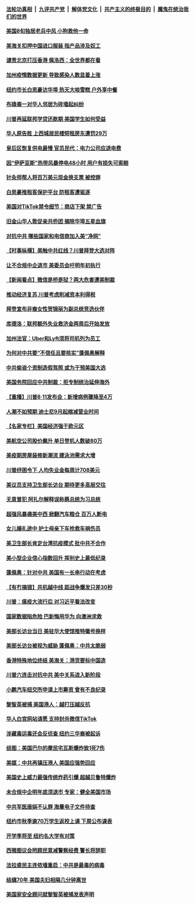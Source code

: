 ####  [法轮功真相](../../../../basic/blob/master/README.md?t=08121748) &nbsp;|&nbsp; [九评共产党](../../../../9ping.md/blob/master/README.md?t=08121748) &nbsp;|&nbsp; [解体党文化](../../../../jtdwh.md/blob/master/README.md?t=08121748)  &nbsp;|&nbsp; [共产主义的终极目的](../../../../gczydzjmd.md/blob/master/README.md?t=08121748) &nbsp;|&nbsp; [魔鬼在统治我们的世界](../../../../mgztzwmdsj.md/blob/master/README.md?t=08121748) 

#### [美国8旬独居老兵中风 小狗救他一命](../pages/nsc412/n12324443.md?t=08121748) 

#### [美海关扣押中国进口服装 指产品涉及奴工](../pages/nsc412/n12324628.md?t=08121748) 

#### [谴责北京打压香港 佩洛西：全世界都在看](../pages/nsc412/n12324662.md?t=08121748) 

#### [加州疫情数据更新 导致感染人数显着上涨](../pages/nsc412/n12324755.md?t=08121748) 

#### [纽约市长白思豪访华埠  热天大啖雪糕 户外享中餐](../pages/nsc412/n12324338.md?t=08121748) 

#### [布碌崙一对华人邻居为砖墙起纠纷](../pages/nsc412/n12324313.md?t=08121748) 

#### [川普再延联邦学贷还款期 美国学生如何受益](../pages/nsc412/n12324282.md?t=08121748) 

#### [华人原告胜 上西城居民楼短租房东遭罚29万](../pages/nsc412/n12324310.md?t=08121748) 

#### [皇后区恢复供电最慢  官员民代：电力公司应退电费](../pages/nsc412/n12324321.md?t=08121748) 

#### [因“伊萨亚斯”热带风暴停电48小时 用户有损失可索赔](../pages/nsc412/n12324329.md?t=08121748) 

#### [针灸师帮人将百万美元现金换支票 被控罪](../pages/nsc412/n12324195.md?t=08121748) 

#### [白思豪推租客保护平台 防租客遭驱逐](../pages/nsc412/n12324273.md?t=08121748) 

#### [美国对TikTok禁令细节：商店下架 禁广告](../pages/nsc412/n12324377.md?t=08121748) 

#### [旧金山华人敦促亲共侨团 摘除华埠五星血旗](../pages/nsc412/n12324129.md?t=08121748) 

#### [对抗中共 哪些国家和电信商加入美“净网”](../pages/nsc412/n12324184.md?t=08121748) 

#### [【时事纵横】美触中共红线？川普拜登大选对阵](../pages/nsc412/n12323595.md?t=08121748) 

#### [让不合规中企退市 美委员会吁明年初执行](../pages/nsc412/n12323654.md?t=08121748) 

#### [【新闻看点】微信是桥是狱？两大危害遭美制裁](../pages/nsc412/n12323698.md?t=08121748) 

#### [推动经济复苏 川普考虑削减资本利得税](../pages/nsc412/n12323885.md?t=08121748) 

#### [拜登宣布非裔女性贺锦丽为副总统竞选伙伴](../pages/nsc412/n12323665.md?t=08121748) 

#### [库德洛：联邦额外失业救济金两周后开始发放](../pages/nsc412/n12323678.md?t=08121748) 

#### [加州法官：Uber和Lyft须将司机列为员工](../pages/nsc412/n12323606.md?t=08121748) 

#### [为何对中共要“不信任且要核实”蓬佩奥解释](../pages/nsc412/n12323701.md?t=08121748) 

#### [中共偷盗个资制造假驾照 或为干预美国大选](../pages/nsc412/n12323707.md?t=08121748) 

#### [美国务院回应中共制裁：拒专制统治延伸海外](../pages/nsc412/n12323599.md?t=08121748) 

#### [【重播】川普8·11发布会：新增病例骤降至4万](../pages/nsc412/n12323370.md?t=08121748) 

#### [人潮不如预期 迪士尼9月起缩减营业时间](../pages/nsc412/n12323485.md?t=08121748) 

#### [【名家专栏】美国经济强于欧元区](../pages/nsc412/n12319926.md?t=08121748) 

#### [美航空公司股价飙升 单日登机人数破80万](../pages/nsc412/n12323494.md?t=08121748) 

#### [美疫期房屋装修新潮流 建泳池需求大增](../pages/nsc412/n12323193.md?t=08121748) 

#### [川普纾困令下 人均失业金每周计708美元](../pages/nsc412/n12323415.md?t=08121748) 

#### [美议员支持卫生部长访台 期待更多高层交往](../pages/nsc412/n12323347.md?t=08121748) 

#### [无意冒犯 阿扎尔解释误称蔡总统为习总统](../pages/nsc412/n12323191.md?t=08121748) 

#### [超强风暴袭美中西 掀翻汽车粮仓 百万人断电](../pages/nsc412/n12323192.md?t=08121748) 

#### [女儿婚礼途中 护士母亲下车抢救车祸伤员](../pages/nsc412/n12322706.md?t=08121748) 

#### [美卫生部长肯定台湾抗疫模式 批中共不合作](../pages/nsc412/n12323149.md?t=08121748) 

#### [美小型企业信心指数回升 挥别史上最低纪录](../pages/nsc412/n12322971.md?t=08121748) 

#### [蓬佩奥：针对中共 美国有一长串行动在考虑](../pages/nsc412/n12322967.md?t=08121748) 

#### [【有冇搞错】共机越中线 距战争爆发只差30秒](../pages/nsc412/n12322988.md?t=08121748) 

#### [川普：瘟疫大流行后 对习近平看法改变](../pages/nsc412/n12322972.md?t=08121748) 

#### [国家数据陷危险 巴新悔用华为 向澳洲求救](../pages/nsc412/n12322849.md?t=08121748) 

#### [美部长访台当日 美驻华大使馆推特徽号换样](../pages/nsc412/n12322293.md?t=08121748) 

#### [美部长访台被视为威胁 蓬佩奥：中共太脆弱](../pages/nsc412/n12322500.md?t=08121748) 

#### [香港特殊地位终结 美海关：港货要标中国造](../pages/nsc412/n12322310.md?t=08121748) 

#### [川普六连击对抗中共 美中关系进入新阶段](../pages/nsc412/n12321154.md?t=08121748) 

#### [小鹏汽车纽交所申请上市筹资 曾有不良纪录](../pages/nsc412/n12321589.md?t=08121748) 

#### [黎智英被捕 美国港人：越打压越反抗](../pages/nsc412/n12321566.md?t=08121748) 

#### [华人白宫网站请愿 支持封杀微信TikTok](../pages/nsc412/n12321570.md?t=08121748) 

#### [涉藏毒运毒还会反侦查 纽约三华裔被起诉](../pages/nsc412/n12321552.md?t=08121748) 

#### [组图：美国巴尔的摩民宅瓦斯爆炸致1死7伤](../pages/nsc412/n12322170.md?t=08121748) 

#### [美媒：中共再镇压港人 美国应强势回应](../pages/nsc412/n12322109.md?t=08121748) 

#### [美国史上威力最强传统炸药引爆 超越贝鲁特爆炸](../pages/nsc412/n12321988.md?t=08121748) 

#### [未合规中企明年底须退市 专家：健全美国市场](../pages/nsc412/n12321659.md?t=08121748) 

#### [中共军医唐娟不认罪 海量电子文件待查](../pages/nsc412/n12321842.md?t=08121748) 

#### [纽约市秋季逾70万学生返校上课 下周公布课表](../pages/nsc412/n12321592.md?t=08121748) 

#### [开学季将至 纽约名大学有对策](../pages/nsc412/n12321540.md?t=08121748) 

#### [西雅图议会罔顾民意减警察经费 警长将辞职](../pages/nsc412/n12321715.md?t=08121748) 

#### [法拉盛民主连侬墙重启：中共是最毒的病毒](../pages/nsc412/n12321530.md?t=08121748) 

#### [结缡70年 美国夫妇相隔几分钟离世](../pages/nsc412/n12321652.md?t=08121748) 

#### [美国家安全顾问就黎智英被捕发表声明](../pages/nsc412/n12321492.md?t=08121748) 

